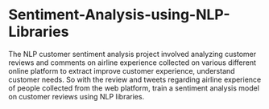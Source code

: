 # Sentiment-Analysis-using-NLP-Libraries

The NLP customer sentiment analysis project involved analyzing customer reviews and comments on airline experience collected on various different online platform
to extract improve customer experience, understand customer needs. So with the review and tweets regarding airline experience of people collected from the web platform,
train a sentiment analysis model on customer reviews using NLP libraries.

